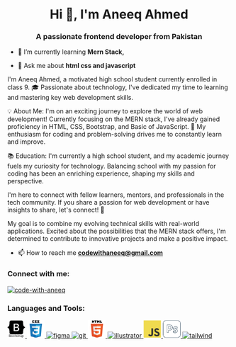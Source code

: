 <h1 align="center">Hi 👋, I'm Aneeq Ahmed</h1>
<h3 align="center">A passionate frontend developer from Pakistan</h3>

- 🌱 I’m currently learning **Mern Stack,**

- 💬 Ask me about **html css and javascript**

I'm Aneeq Ahmed, a motivated high school student currently enrolled in class 9. 🎓 Passionate about technology, I've dedicated my time to learning and mastering key web development skills.

💡 About Me:
I'm on an exciting journey to explore the world of web development! Currently focusing on the MERN stack, I've already gained proficiency in HTML, CSS, Bootstrap, and Basic of JavaScript. 🚀 My enthusiasm for coding and problem-solving drives me to constantly learn and improve.


📚 Education:
I'm currently a high school student, and my academic journey fuels my curiosity for technology. Balancing school with my passion for coding has been an enriching experience, shaping my skills and perspective.

I'm here to connect with fellow learners, mentors, and professionals in the tech community. If you share a passion for web development or have insights to share, let's connect! 🤝


My goal is to combine my evolving technical skills with real-world applications. Excited about the possibilities that the MERN stack offers, I'm determined to contribute to innovative projects and make a positive impact.

- 📫 How to reach me **codewithaneeq@gmail.com**

<h3 align="left">Connect with me:</h3>
<p align="left">
<a href="https://linkedin.com/in/code-with-aneeq" target="blank"><img align="center" src="https://raw.githubusercontent.com/rahuldkjain/github-profile-readme-generator/master/src/images/icons/Social/linked-in-alt.svg" alt="code-with-aneeq" height="30" width="40" /></a>
</p>

<h3 align="left">Languages and Tools:</h3>
<p align="left"> <a href="https://getbootstrap.com" target="_blank" rel="noreferrer"> <img src="https://raw.githubusercontent.com/devicons/devicon/master/icons/bootstrap/bootstrap-plain-wordmark.svg" alt="bootstrap" width="40" height="40"/> </a> <a href="https://www.w3schools.com/css/" target="_blank" rel="noreferrer"> <img src="https://raw.githubusercontent.com/devicons/devicon/master/icons/css3/css3-original-wordmark.svg" alt="css3" width="40" height="40"/> </a> <a href="https://www.figma.com/" target="_blank" rel="noreferrer"> <img src="https://www.vectorlogo.zone/logos/figma/figma-icon.svg" alt="figma" width="40" height="40"/> </a> <a href="https://git-scm.com/" target="_blank" rel="noreferrer"> <img src="https://www.vectorlogo.zone/logos/git-scm/git-scm-icon.svg" alt="git" width="40" height="40"/> </a> <a href="https://www.w3.org/html/" target="_blank" rel="noreferrer"> <img src="https://raw.githubusercontent.com/devicons/devicon/master/icons/html5/html5-original-wordmark.svg" alt="html5" width="40" height="40"/> </a> <a href="https://www.adobe.com/in/products/illustrator.html" target="_blank" rel="noreferrer"> <img src="https://www.vectorlogo.zone/logos/adobe_illustrator/adobe_illustrator-icon.svg" alt="illustrator" width="40" height="40"/> </a> <a href="https://developer.mozilla.org/en-US/docs/Web/JavaScript" target="_blank" rel="noreferrer"> <img src="https://raw.githubusercontent.com/devicons/devicon/master/icons/javascript/javascript-original.svg" alt="javascript" width="40" height="40"/> </a> <a href="https://www.photoshop.com/en" target="_blank" rel="noreferrer"> <img src="https://raw.githubusercontent.com/devicons/devicon/master/icons/photoshop/photoshop-line.svg" alt="photoshop" width="40" height="40"/> </a> <a href="https://tailwindcss.com/" target="_blank" rel="noreferrer"> <img src="https://www.vectorlogo.zone/logos/tailwindcss/tailwindcss-icon.svg" alt="tailwind" width="40" height="40"/> </a> </p>
